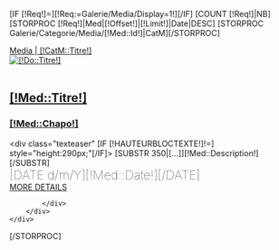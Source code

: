 [IF [!Req!]=][!Req:=Galerie/Media/Display=1!][/IF]
[COUNT [!Req!]|NB]
[STORPROC [!Req!]|Med|[!Offset!]|[!Limit!]|Date|DESC]
	[STORPROC Galerie/Categorie/Media/[!Med::Id!]|CatM][/STORPROC]
	<div class="fone-item item-large element [!CatM::Url!] all" max-item="[!NB!]">
		<div class="galerie">
			<div class="category">
				<div class="cat-bloc">
					<a href="#" data-filter=".[!CatM::Url!]">
						Media | [!CatM::Titre!]
					</a>
				</div>
			</div>
			<div class="produits-inner ">
				<a href="/[!Systeme::getMenu(Galerie/Categorie)!]/[!CatM::Url!]/Media/[!Med::Url!]">
					<img class="img-responsive" src="/[!Med::Fichier!].mini.573x350.jpg" alt="[!Do::Titre!]"/>
				</a>
				<div class="BlocCouleur BlocCouleur-[!CatM::Couleur!]">	
					<a href="/[!Systeme::getMenu(Galerie/Categorie)!]/[!CatM::Url!]/Media/[!Med::Url!]">			
						<h2>[!Med::Titre!]</h2>
						<h3>[!Med::Chapo!]</h3>
					</a>
				</div>
				<div class="teaser-blog">
					<div class="teaser">
						<div class="texteaser" [IF [!HAUTEURBLOCTEXTE!]!=] style="height:290px;"[/IF]> 
							[SUBSTR 350|[...]][!Med::Description!][/SUBSTR]
						</div>
						<div class="teaser-info">
							<div class="date" style="font-size:22px; font-weight:100;">[DATE d/m/Y][!Med::Date!][/DATE]</div>
							<div class="more-BlocCouleur-[!CatM::Couleur!]"><a href="/[!Systeme::getMenu(Galerie/Categorie)!]/[!CatM::Url!]/Media/[!Med::Url!]">MORE DETAILS</a></div>
						</div>
					</div>
				</div>
	
			</div>
		</div>
	</div>
[/STORPROC]
